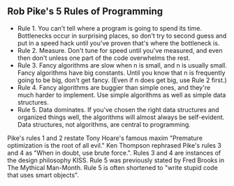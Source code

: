 ## Rob Pike's 5 Rules of Programming

- Rule 1. You can't tell where a program is going to spend its time. Bottlenecks occur in surprising places, so don't try to second guess and put in a speed hack until you've proven that's where the bottleneck is.
- Rule 2. Measure. Don't tune for speed until you've measured, and even then don't unless one part of the code overwhelms the rest.
- Rule 3. Fancy algorithms are slow when n is small, and n is usually small. Fancy algorithms have big constants. Until you know that n is frequently going to be big, don't get fancy. (Even if n does get big, use Rule 2 first.)
- Rule 4. Fancy algorithms are buggier than simple ones, and they're much harder to implement. Use simple algorithms as well as simple data structures.
- Rule 5. Data dominates. If you've chosen the right data structures and organized things well, the algorithms will almost always be self-evident. Data structures, not algorithms, are central to programming.

Pike's rules 1 and 2 restate Tony Hoare's famous maxim "Premature optimization is the root of all evil." Ken Thompson rephrased Pike's rules 3 and 4 as "When in doubt, use brute force.". Rules 3 and 4 are instances of the design philosophy KISS. Rule 5 was previously stated by Fred Brooks in The Mythical Man-Month. Rule 5 is often shortened to "write stupid code that uses smart objects".
